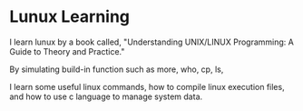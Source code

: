 # Lunux Learning

I learn lunux by a book called, "Understanding UNIX/LINUX Programming: A Guide to Theory and Practice."  

By simulating build-in function such as more, who, cp, ls,

I learn some useful linux commands, how to compile linux execution files, and how to use c language to manage system data.  
